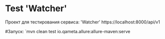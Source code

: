 # Test 'Watcher'

Проект для тестирования сервиса: 'Watcher' https://localhost:8000/api/v1

#Запуск:
`mvn clean test io.qameta.allure:allure-maven:serve
